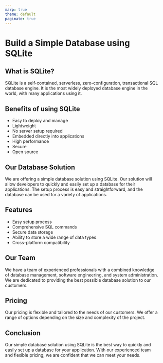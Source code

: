 ```yaml
---
marp: true
theme: default
paginate: true
---
```

# Build a Simple Database using SQLite

## What is SQLite?
SQLite is a self-contained, serverless, zero-configuration, transactional SQL database engine. It is the most widely deployed database engine in the world, with many applications using it.

## Benefits of using SQLite
- Easy to deploy and manage
- Lightweight
- No server setup required
- Embedded directly into applications
- High performance
- Secure
- Open source

## Our Database Solution
We are offering a simple database solution using SQLite. Our solution will allow developers to quickly and easily set up a database for their applications. The setup process is easy and straightforward, and the database can be used for a variety of applications.

## Features
- Easy setup process
- Comprehensive SQL commands
- Secure data storage
- Ability to store a wide range of data types
- Cross-platform compatibility

## Our Team
We have a team of experienced professionals with a combined knowledge of database management, software engineering, and system administration. We are dedicated to providing the best possible database solution to our customers.

## Pricing
Our pricing is flexible and tailored to the needs of our customers. We offer a range of options depending on the size and complexity of the project.

## Conclusion
Our simple database solution using SQLite is the best way to quickly and easily set up a database for your application. With our experienced team and flexible pricing, we are confident that we can meet your needs.
  